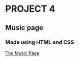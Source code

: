 # PROJECT 4 

## Music page

### Made using HTML and CSS

[The Music Page](https://the-music-page.netlify.app/)